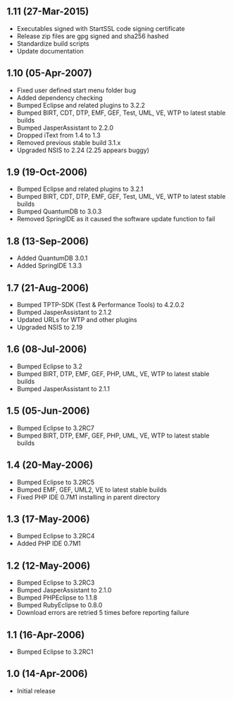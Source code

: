 ## 1.11 (27-Mar-2015)

  * Executables signed with StartSSL code signing certificate
  * Release zip files are gpg signed and sha256 hashed
  * Standardize build scripts
  * Update documentation

## 1.10 (05-Apr-2007)

  * Fixed user defined start menu folder bug
  * Added dependency checking
  * Bumped Eclipse and related plugins to 3.2.2
  * Bumped BIRT, CDT, DTP, EMF, GEF, Test, UML, VE, WTP to latest stable builds
  * Bumped JasperAssistant to 2.2.0
  * Dropped iText from 1.4 to 1.3
  * Removed previous stable build 3.1.x
  * Upgraded NSIS to 2.24 (2.25 appears buggy)

## 1.9 (19-Oct-2006)

  * Bumped Eclipse and related plugins to 3.2.1
  * Bumped BIRT, CDT, DTP, EMF, GEF, Test, UML, VE, WTP to latest stable builds
  * Bumped QuantumDB to 3.0.3
  * Removed SpringIDE as it caused the software update function to fail

## 1.8 (13-Sep-2006)

  * Added QuantumDB 3.0.1
  * Added SpringIDE 1.3.3

## 1.7 (21-Aug-2006)

  * Bumped TPTP-SDK (Test & Performance Tools) to 4.2.0.2
  * Bumped JasperAssistant to 2.1.2
  * Updated URLs for WTP and other plugins
  * Upgraded NSIS to 2.19

## 1.6 (08-Jul-2006)

  * Bumped Eclipse to 3.2
  * Bumped BIRT, DTP, EMF, GEF, PHP, UML, VE, WTP to latest stable builds
  * Bumped JasperAssistant to 2.1.1

## 1.5 (05-Jun-2006)

  * Bumped Eclipse to 3.2RC7
  * Bumped BIRT, DTP, EMF, GEF, PHP, UML, VE, WTP to latest stable builds

## 1.4 (20-May-2006)

  * Bumped Eclipse to 3.2RC5
  * Bumped EMF, GEF, UML2, VE to latest stable builds
  * Fixed PHP IDE 0.7M1 installing in parent directory

## 1.3 (17-May-2006)

  * Bumped Eclipse to 3.2RC4
  * Added PHP IDE 0.7M1

## 1.2 (12-May-2006)

  * Bumped Eclipse to 3.2RC3
  * Bumped JasperAssistant to 2.1.0
  * Bumped PHPEclipse to 1.1.8
  * Bumped RubyEclipse to 0.8.0
  * Download errors are retried 5 times before reporting failure

## 1.1 (16-Apr-2006)

  * Bumped Eclipse to 3.2RC1

## 1.0 (14-Apr-2006)

  * Initial release
